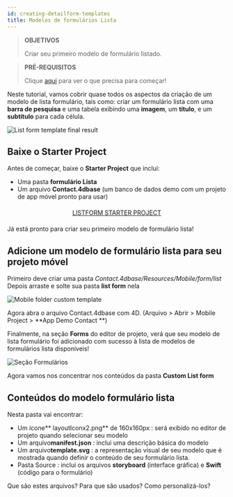 ```yaml
---
id: creating-detailform-templates
title: Modelos de formulários Lista
---
```


> **OBJETIVOS**
> 
> Criar seu primeiro modelo de formulário listado.


> **PRÉ-REQUISITOS**
> 
> Clique [aqui](prerequisites.html) para ver o que precisa para começar!


Neste tutorial, vamos cobrir quase todos os aspectos da criação de um modelo de lista formulário, tais como: criar um formulário lista com uma **barra de pesquisa** e uma tabela exibindo uma **imagem**, um **título**, e um **subtítulo** para cada célula.

![List form template final result](assets/en/custom-listform/custom-template-final-result.png)

## Baixe o Starter Project

Antes de começar, baixe o **Starter Project** que inclui:

* Uma pasta **formulário Lista**
* Um arquivo **Contact.4dbase**  (um banco de dados demo com um projeto de app móvel pronto para usar)

<div markdown="1" style="text-align: center; margin-top: 20px; margin-bottom: 20px">
<a class="button"
href="https://github.com/4d-for-ios/tutorial-CustomListFormStarter/archive/4702619ed628a98f7cba5aacc08b6302d4bb8f86.zip">LISTFORM STARTER PROJECT</a>
</div>

Já está pronto para criar seu primeiro modelo de formulário lista!

## Adicione um modelo de formulário lista para seu projeto móvel

Primeiro deve criar uma pasta *Contact.4dbase/Resources/Mobile/form/list* Depois arraste e solte sua pasta  **list form** nela

![Mobile folder custom template](assets/en/custom-listform/mobile-folder-custom-template.png)

Agora abra o arquivo Contact.4dbase com 4D. (Arquivo > Abrir > Mobile Project > **App Demo Contact **)

Finalmente, na seção **Forms** do editor de projeto, verá que seu modelo de lista formulário foi adicionado com sucesso à lista de modelos de formulários lista disponíveis!

![Seção Formulários](assets/en/custom-listform/custom-listform-template.png)

Agora vamos nos concentrar nos conteúdos da pasta  **Custom List form**

## Conteúdos do modelo formulário lista

Nesta pasta vai encontrar:

* Um ícone** layoutIconx2.png** de 160x160px : será exibido no editor de projeto quando selecionar seu modelo
* Um arquivo**manifest.json** : inclui uma descrição básica do modelo
* Um arquivo**template.svg** : a representação visual de seu modelo que é mostrada quando definir o conteúdo de seu formulário lista.
* Pasta Source : inclui os arquivos **storyboard** (interface gráfica) e **Swift** (código para o formulário)

Que são estes arquivos? Para que são usados? Como personalizá-los?
